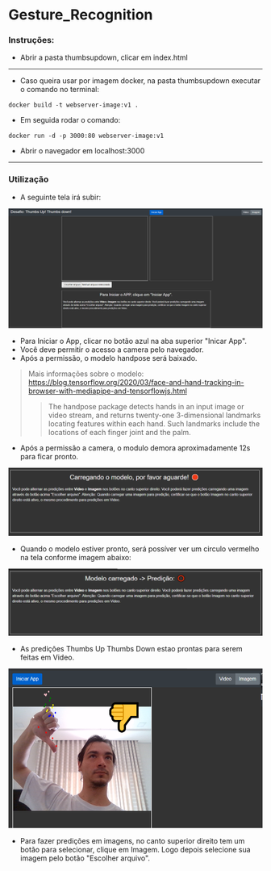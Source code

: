 # Gesture_Recognition  
  
### Instruções:  
* Abrir a pasta thumbsupdown, clicar em index.html  
--------------------
  
* Caso queira usar por imagem docker, na pasta thumbsupdown executar o comando no terminal:   
```
docker build -t webserver-image:v1 .  
```
* Em seguida rodar o comando:  
```
docker run -d -p 3000:80 webserver-image:v1
```  
* Abrir o navegador em localhost:3000  
--------------------  
### Utilização  

* A seguinte tela irá subir:  
  
![image info](./images/app.png)  
  
* Para Iniciar o App, clicar no botão azul na aba superior "Inicar App".   
* Você deve permitir o acesso a camera pelo navegador.  
* Após a permissão, o modelo handpose será baixado.  
> Mais informações sobre o modelo: https://blog.tensorflow.org/2020/03/face-and-hand-tracking-in-browser-with-mediapipe-and-tensorflowjs.html   
>> The handpose package detects hands in an input image or video stream, and returns twenty-one 3-dimensional landmarks locating features within each hand. Such landmarks include the locations of each finger joint and the palm.   
  
* Após a permissão a camera, o modulo demora aproximadamente 12s para ficar pronto.   
  
![image info](./images/carregando.png)   
* Quando o modelo estiver pronto, será possíver ver um circulo vermelho na tela conforme imagem abaixo:  

![image info](./images/modelo.png)  
  
* As predições Thumbs Up Thumbs Down estao prontas para serem feitas em Video.  
  
![image info](./images/predicao.png)  
   
 * Para fazer predições em imagens, no canto superior direito tem um botão para selecionar, clique em Imagem. Logo depois selecione sua imagem pelo botão "Escolher arquivo".
